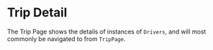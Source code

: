 # Trip Detail
The Trip Page shows the details of instances of `Drivers`, and will most commonly be navigated to from `TripPage`.

